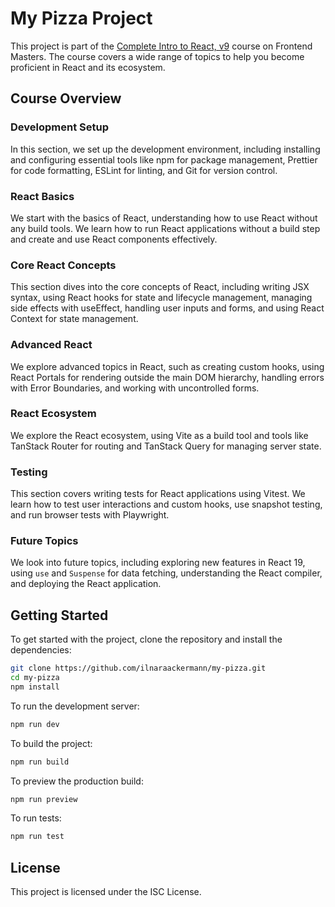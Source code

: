 # My Pizza Project

This project is part of the [Complete Intro to React, v9](https://frontendmasters.com/courses/complete-react-v9) course on Frontend Masters. The course covers a wide range of topics to help you become proficient in React and its ecosystem.

## Course Overview

### Development Setup

In this section, we set up the development environment, including installing and configuring essential tools like npm for package management, Prettier for code formatting, ESLint for linting, and Git for version control.

### React Basics

We start with the basics of React, understanding how to use React without any build tools. We learn how to run React applications without a build step and create and use React components effectively.

### Core React Concepts

This section dives into the core concepts of React, including writing JSX syntax, using React hooks for state and lifecycle management, managing side effects with useEffect, handling user inputs and forms, and using React Context for state management.

### Advanced React

We explore advanced topics in React, such as creating custom hooks, using React Portals for rendering outside the main DOM hierarchy, handling errors with Error Boundaries, and working with uncontrolled forms.

### React Ecosystem

We explore the React ecosystem, using Vite as a build tool and tools like TanStack Router for routing and TanStack Query for managing server state.

### Testing

This section covers writing tests for React applications using Vitest. We learn how to test user interactions and custom hooks, use snapshot testing, and run browser tests with Playwright.

### Future Topics

We look into future topics, including exploring new features in React 19, using `use` and `Suspense` for data fetching, understanding the React compiler, and deploying the React application.

## Getting Started

To get started with the project, clone the repository and install the dependencies:

```bash
git clone https://github.com/ilnaraackermann/my-pizza.git
cd my-pizza
npm install
```

To run the development server:

```bash
npm run dev
```

To build the project:

```bash
npm run build
```

To preview the production build:

```bash
npm run preview
```

To run tests:

```bash
npm run test
```

## License

This project is licensed under the ISC License.
